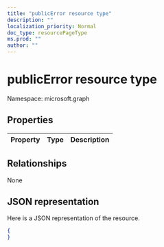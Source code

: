 ```yaml
---
title: "publicError resource type"
description: ""
localization_priority: Normal
doc_type: resourcePageType
ms.prod: ""
author: ""
---
```


# publicError resource type

Namespace: microsoft.graph

## Properties
|Property|Type|Description|
|:---|:---|:---|

## Relationships
None
## JSON representation
Here is a JSON representation of the resource.
<!--{
  "blockType": "resource",
  "@odata.type": "microsoft.graph.publicError"
}-->
``` json
{
}
```